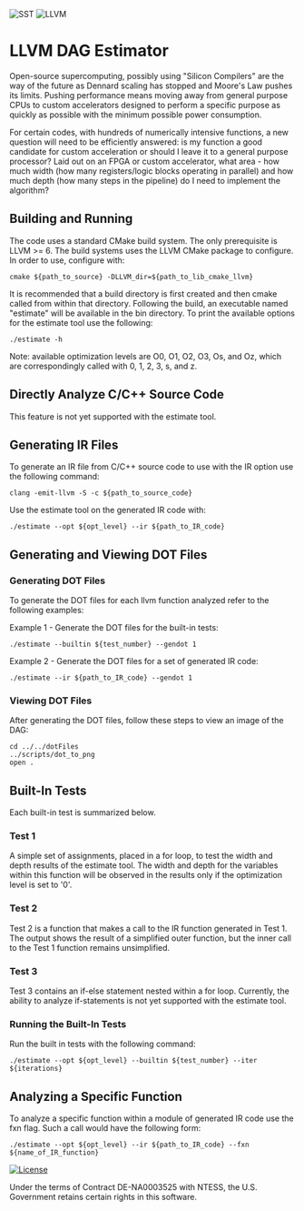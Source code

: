 ![SST](http://sst-simulator.org/img/sst-logo-small.png)
![LLVM](http://llvm.org/img/DragonSmall.png)

# LLVM DAG Estimator
Open-source supercomputing, possibly using "Silicon Compilers" are the way of the future as Dennard scaling has stopped and Moore's Law pushes its limits. Pushing performance means moving away from general purpose CPUs to custom accelerators designed to perform a specific purpose as quickly as possible with the minimum possible power consumption.

For certain codes, with hundreds of numerically intensive functions, a new question will need to be efficiently answered: is my function a good candidate for custom acceleration or should I leave it to a general purpose processor? Laid out on an FPGA or custom accelerator, what area - how much width (how many registers/logic blocks operating in parallel) and how much depth (how many steps in the pipeline) do I need to implement the algorithm?

## Building and Running
The code uses a standard CMake build system. The only prerequisite is LLVM >= 6. The build systems uses the LLVM CMake package to configure. In order to use, configure with:

````
cmake ${path_to_source} -DLLVM_dir=${path_to_lib_cmake_llvm}
````
It is recommended that a build directory is first created and then cmake called from within that directory. Following the build, an executable named "estimate" will be available in the bin directory. To print the available options for the estimate tool use the following:

````
./estimate -h
````
Note: available optimization levels are O0, O1, O2, O3, Os, and Oz, which are correspondingly called with 0, 1, 2, 3, s, and z.

## Directly Analyze C/C++ Source Code
This feature is not yet supported with the estimate tool.

## Generating IR Files
To generate an IR file from C/C++ source code to use with the IR option use the following command:

````
clang -emit-llvm -S -c ${path_to_source_code}
````
Use the estimate tool on the generated IR code with:

````
./estimate --opt ${opt_level} --ir ${path_to_IR_code}
````

## Generating and Viewing DOT Files
### Generating DOT Files
To generate the DOT files for each llvm function analyzed refer to the following examples:

Example 1 - Generate the DOT files for the built-in tests:
```
./estimate --builtin ${test_number} --gendot 1
```

Example 2 - Generate the DOT files for a set of generated IR code:
```
./estimate --ir ${path_to_IR_code} --gendot 1
```

### Viewing DOT Files
After generating the DOT files, follow these steps to view an image of the DAG:

```
cd ../../dotFiles
../scripts/dot_to_png
open .
```

## Built-In Tests
Each built-in test is summarized below.

### Test 1
A simple set of assignments, placed in a for loop, to test the width and depth results of the estimate tool. The width and depth for the variables within this function will be observed in the results only if the optimization level is set to '0'. 

### Test 2
Test 2 is a function that makes a call to the IR function generated in Test 1. The output shows the result of a simplified outer function, but the inner call to the Test 1 function remains unsimplified.

### Test 3
Test 3 contains an if-else statement nested within a for loop. Currently, the ability to analyze if-statements is not yet supported with the estimate tool.

### Running the Built-In Tests
Run the built in tests with the following command:

````
./estimate --opt ${opt_level} --builtin ${test_number} --iter ${iterations}
````

## Analyzing a Specific Function
To analyze a specific function within a module of generated IR code use the fxn flag. Such a call would have the following form:

````
./estimate --opt ${opt_level} --ir ${path_to_IR_code} --fxn ${name_of_IR_function}
```` 


[![License](https://img.shields.io/badge/License-BSD%203--Clause-blue.svg)](https://opensource.org/licenses/BSD-3-Clause)

Under the terms of Contract DE-NA0003525 with NTESS,
the U.S. Government retains certain rights in this software.

